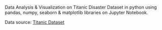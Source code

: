 Data Analysis & Visualization on Titanic Disaster Dataset in python using pandas, numpy, seaborn & matplotlib libraries on Jupyter Notebook.

Data source:
[Titanic Dataset](https://www.kaggle.com/c/titanic/data)

